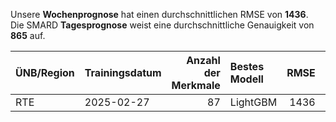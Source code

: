 
Unsere __Wochenprognose__ hat einen durchschnittlichen RMSE von __1436__.  
Die SMARD __Tagesprognose__ weist eine durchschnittliche Genauigkeit von __865__ auf.
    
| ÜNB/Region   | Trainingsdatum   |   Anzahl der Merkmale | Bestes Modell   |   RMSE |   TSO RMSE |
|:-------------|:-----------------|----------------------:|:----------------|-------:|-----------:|
| RTE          | 2025-02-27       |                    87 | LightGBM        |   1436 |        865 |